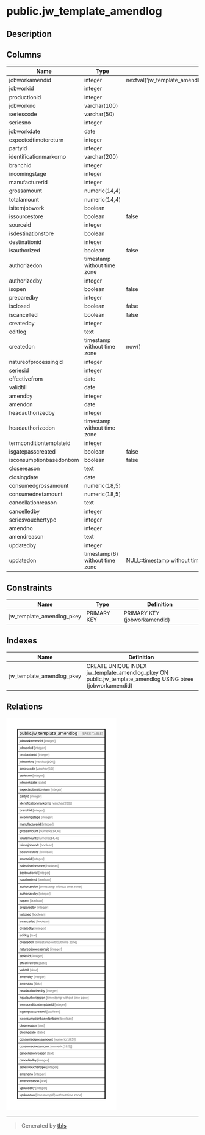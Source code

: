 # public.jw_template_amendlog

## Description

## Columns

| Name | Type | Default | Nullable | Children | Parents | Comment |
| ---- | ---- | ------- | -------- | -------- | ------- | ------- |
| jobworkamendid | integer | nextval('jw_template_amendlog_jobworkamendid_seq'::regclass) | false |  |  |  |
| jobworkid | integer |  | true |  |  |  |
| productionid | integer |  | true |  |  |  |
| jobworkno | varchar(100) |  | true |  |  |  |
| seriescode | varchar(50) |  | true |  |  |  |
| seriesno | integer |  | true |  |  |  |
| jobworkdate | date |  | true |  |  |  |
| expectedtimetoreturn | integer |  | true |  |  |  |
| partyid | integer |  | true |  |  |  |
| identificationmarkorno | varchar(200) |  | true |  |  |  |
| branchid | integer |  | true |  |  |  |
| incomingstage | integer |  | true |  |  |  |
| manufacturerid | integer |  | true |  |  |  |
| grossamount | numeric(14,4) |  | true |  |  |  |
| totalamount | numeric(14,4) |  | true |  |  |  |
| isitemjobwork | boolean |  | true |  |  |  |
| issourcestore | boolean | false | true |  |  |  |
| sourceid | integer |  | true |  |  |  |
| isdestinationstore | boolean |  | true |  |  |  |
| destinationid | integer |  | true |  |  |  |
| isauthorized | boolean | false | false |  |  |  |
| authorizedon | timestamp without time zone |  | true |  |  |  |
| authorizedby | integer |  | true |  |  |  |
| isopen | boolean | false | true |  |  |  |
| preparedby | integer |  | true |  |  |  |
| isclosed | boolean | false | true |  |  |  |
| iscancelled | boolean | false | true |  |  |  |
| createdby | integer |  | true |  |  |  |
| editlog | text |  | true |  |  |  |
| createdon | timestamp without time zone | now() | true |  |  |  |
| natureofprocessingid | integer |  | true |  |  |  |
| seriesid | integer |  | true |  |  |  |
| effectivefrom | date |  | true |  |  |  |
| validtill | date |  | true |  |  |  |
| amendby | integer |  | true |  |  |  |
| amendon | date |  | true |  |  |  |
| headauthorizedby | integer |  | true |  |  |  |
| headauthorizedon | timestamp without time zone |  | true |  |  |  |
| termconditiontemplateid | integer |  | true |  |  |  |
| isgatepasscreated | boolean | false | true |  |  |  |
| isconsumptionbasedonbom | boolean | false | true |  |  |  |
| closereason | text |  | true |  |  |  |
| closingdate | date |  | true |  |  |  |
| consumedgrossamount | numeric(18,5) |  | true |  |  |  |
| consumednetamount | numeric(18,5) |  | true |  |  |  |
| cancellationreason | text |  | true |  |  |  |
| cancelledby | integer |  | true |  |  |  |
| seriesvouchertype | integer |  | true |  |  |  |
| amendno | integer |  | true |  |  |  |
| amendreason | text |  | true |  |  |  |
| updatedby | integer |  | true |  |  |  |
| updatedon | timestamp(6) without time zone | NULL::timestamp without time zone | true |  |  |  |

## Constraints

| Name | Type | Definition |
| ---- | ---- | ---------- |
| jw_template_amendlog_pkey | PRIMARY KEY | PRIMARY KEY (jobworkamendid) |

## Indexes

| Name | Definition |
| ---- | ---------- |
| jw_template_amendlog_pkey | CREATE UNIQUE INDEX jw_template_amendlog_pkey ON public.jw_template_amendlog USING btree (jobworkamendid) |

## Relations

![er](public.jw_template_amendlog.svg)

---

> Generated by [tbls](https://github.com/k1LoW/tbls)

